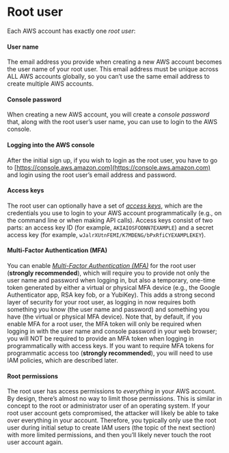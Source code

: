 # Root user

Each AWS account has exactly one _root user_:



<div className="dlist">

#### User name

The email address you provide when creating a new AWS account becomes the user name of your root user. This email
address must be unique across ALL AWS accounts globally, so you can’t use the same email address to create multiple
AWS accounts.

#### Console password

When creating a new AWS account, you will create a _console password_ that, along with the root user’s user name,
you can use to login to the AWS console.

#### Logging into the AWS console

After the initial sign up, if you wish to login as the root user, you have to go to
[https://console.aws.amazon.com](https://console.aws.amazon.com) and login using the root user’s email address and password.

#### Access keys

The root user can optionally have a set of
_[access keys](https://docs.aws.amazon.com/general/latest/gr/aws-sec-cred-types.html#access-keys-and-secret-access-keys)_,
which are the credentials you use to login to your AWS account programmatically (e.g., on the command line or when
making API calls). Access keys consist of two parts: an access key ID (for example, `AKIAIOSFODNN7EXAMPLE`) and a
secret access key (for example, `wJalrXUtnFEMI/K7MDENG/bPxRfiCYEXAMPLEKEY`).

#### Multi-Factor Authentication (MFA)

You can enable
_[Multi-Factor Authentication (MFA)](https://docs.aws.amazon.com/IAM/latest/UserGuide/id_credentials_mfa.html)_ for the
root user (**strongly recommended**), which will require you to provide not only the user name and password when
logging in, but also a temporary, one-time token generated by either a virtual or physical MFA device (e.g., the
Google Authenticator app, RSA key fob, or a YubiKey). This adds a strong second layer of security for your root user,
as logging in now requires both something you know (the user name and password) and something you have (the
virtual or physical MFA device). Note that, by default, if you enable MFA for a root user, the MFA token will only be
required when logging in with the user name and console password in your web browser; you will NOT be required to
provide an MFA token when logging in programmatically with access keys. If you want to require MFA tokens for
programmatic access too (**strongly recommended**), you will need to use IAM policies, which are described later.

#### Root permissions

The root user has access permissions to _everything_ in your AWS account. By design, there’s almost no way to limit
those permissions. This is similar in concept to the root or administrator user of an operating system. If your root
user account gets compromised, the attacker will likely be able to take over everything in your account. Therefore,
you typically only use the root user during initial setup to create IAM users (the topic of the next section) with
more limited permissions, and then you’ll likely never touch the root user account again.


</div>


<!-- ##DOCS-SOURCER-START
{
  "sourcePlugin": "local-copier",
  "hash": "8d538a26ed6b3199a9eb22f0e2da7e9b"
}
##DOCS-SOURCER-END -->
